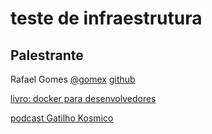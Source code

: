 # teste de infraestrutura

## Palestrante
Rafael Gomes
[@gomex](https://twitter.com/gomex)
[github](https://gomex.github.io)

[livro: docker para desenvolvedores](http://tinyurl.com/docker-devel)

[podcast Gatilho Kosmico](http://gatilhokosmico.com.br)
